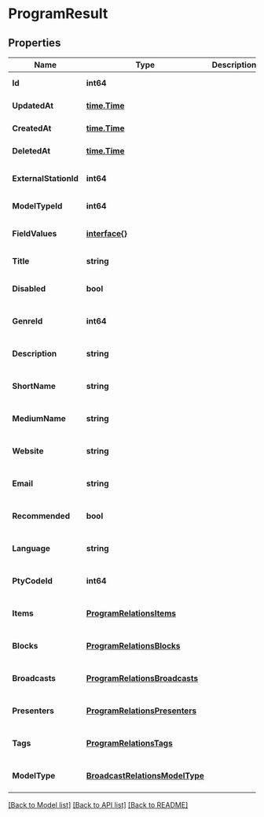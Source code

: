 # ProgramResult

## Properties
Name | Type | Description | Notes
------------ | ------------- | ------------- | -------------
**Id** | **int64** |  | [default to null]
**UpdatedAt** | [**time.Time**](time.Time.md) |  | [default to null]
**CreatedAt** | [**time.Time**](time.Time.md) |  | [default to null]
**DeletedAt** | [**time.Time**](time.Time.md) |  | [default to null]
**ExternalStationId** | **int64** |  | [optional] [default to null]
**ModelTypeId** | **int64** |  | [default to null]
**FieldValues** | [**interface{}**](interface{}.md) |  | [optional] [default to null]
**Title** | **string** |  | [default to null]
**Disabled** | **bool** |  | [optional] [default to null]
**GenreId** | **int64** |  | [optional] [default to null]
**Description** | **string** |  | [optional] [default to null]
**ShortName** | **string** |  | [optional] [default to null]
**MediumName** | **string** |  | [optional] [default to null]
**Website** | **string** |  | [optional] [default to null]
**Email** | **string** |  | [optional] [default to null]
**Recommended** | **bool** |  | [optional] [default to null]
**Language** | **string** |  | [optional] [default to null]
**PtyCodeId** | **int64** |  | [optional] [default to null]
**Items** | [**ProgramRelationsItems**](ProgramRelations_items.md) |  | [optional] [default to null]
**Blocks** | [**ProgramRelationsBlocks**](ProgramRelations_blocks.md) |  | [optional] [default to null]
**Broadcasts** | [**ProgramRelationsBroadcasts**](ProgramRelations_broadcasts.md) |  | [optional] [default to null]
**Presenters** | [**ProgramRelationsPresenters**](ProgramRelations_presenters.md) |  | [optional] [default to null]
**Tags** | [**ProgramRelationsTags**](ProgramRelations_tags.md) |  | [optional] [default to null]
**ModelType** | [**BroadcastRelationsModelType**](BroadcastRelations_model_type.md) |  | [optional] [default to null]

[[Back to Model list]](../README.md#documentation-for-models) [[Back to API list]](../README.md#documentation-for-api-endpoints) [[Back to README]](../README.md)



